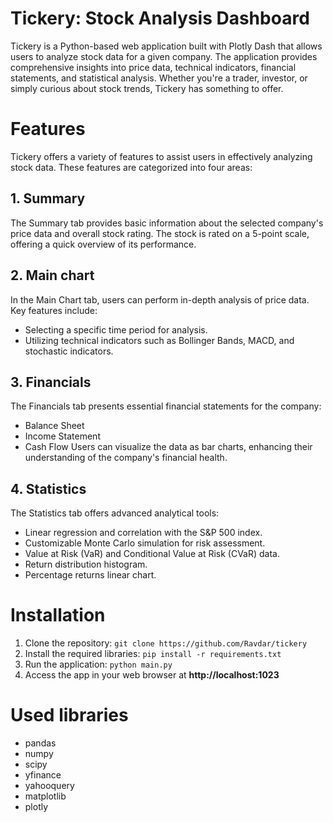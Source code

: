 # Tickery: Stock Analysis Dashboard

Tickery is a Python-based web application built with Plotly Dash that allows users to analyze stock data for a given company. The application provides comprehensive insights into price data, technical indicators, financial statements, and statistical analysis. Whether you're a trader, investor, or simply curious about stock trends, Tickery has something to offer.

# Features

Tickery offers a variety of features to assist users in effectively analyzing stock data. These features are categorized into four areas:

## 1. Summary
The Summary tab provides basic information about the selected company's price data and overall stock rating. The stock is rated on a 5-point scale, offering a quick overview of its performance.
## 2. Main chart
In the Main Chart tab, users can perform in-depth analysis of price data. Key features include:

* Selecting a specific time period for analysis.
* Utilizing technical indicators such as Bollinger Bands, MACD, and stochastic indicators.
## 3. Financials
The Financials tab presents essential financial statements for the company:

* Balance Sheet
* Income Statement
* Cash Flow
Users can visualize the data as bar charts, enhancing their understanding of the company's financial health.
## 4. Statistics
The Statistics tab offers advanced analytical tools:

* Linear regression and correlation with the S&P 500 index.
* Customizable Monte Carlo simulation for risk assessment.
* Value at Risk (VaR) and Conditional Value at Risk (CVaR) data.
* Return distribution histogram.
* Percentage returns linear chart.

# Installation
1. Clone the repository:
```git clone https://github.com/Ravdar/tickery```
2. Install the required libraries:
```pip install -r requirements.txt```
3. Run the application:
```python main.py```
4. Access the app in your web browser at **http://localhost:1023**

# Used libraries
* pandas
* numpy
* scipy
* yfinance
* yahooquery
* matplotlib
* plotly
